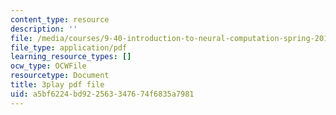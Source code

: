```yaml
---
content_type: resource
description: ''
file: /media/courses/9-40-introduction-to-neural-computation-spring-2018/a5bf6224bd922563347674f6835a7981_PnJEj6TokDA.pdf
file_type: application/pdf
learning_resource_types: []
ocw_type: OCWFile
resourcetype: Document
title: 3play pdf file
uid: a5bf6224-bd92-2563-3476-74f6835a7981
---
```

